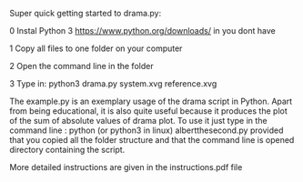 Super quick getting started to drama.py: 

0 Instal Python 3 https://www.python.org/downloads/ in you dont have

1 Copy all files to one folder on your computer

2 Open the command line in the folder

3 Type in: python3 drama.py system.xvg reference.xvg

The example.py is an exemplary usage of the drama script in Python. Apart from being educational, it is also quite useful because it produces the plot of the sum of absolute values of drama plot. To use it just type in the command line :
python (or python3 in linux) albertthesecond.py
provided that you copied all the folder structure and that the command line is opened directory containing the script.


More detailed instructions are given in the instructions.pdf file


  
